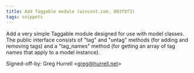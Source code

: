 ```yaml
---
title: Add Taggable module (wincent.com, 003f9f3)
tags: snippets
---
```


Add a very simple Taggable module designed for use with model classes. The public interface consists of "tag" and "untag" methods (for adding and removing tags) and a "tag_names" method (for getting an array of tag names that apply to a model instance).

Signed-off-by: Greg Hurrell &lt;greg@hurrell.net&gt;

